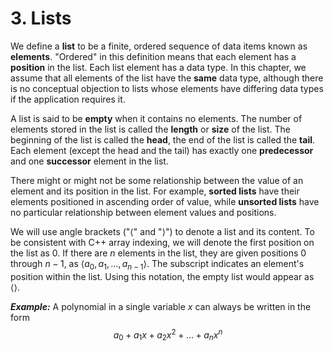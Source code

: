 # 3. Lists

We define a **list** to be a finite, ordered sequence of data items known as **elements**.
"Ordered" in this definition means that each element has a **position** in the list.
Each list element has a data type.
In this chapter, we assume that all elements of the list have the **same** data type, although there is no conceptual objection to lists whose elements have differing data types if the application requires it.

A list is said to be **empty** when it contains no elements.
The number of elements stored in the list is called the **length** or **size** of the list.
The beginning of the list is called the **head**, the end of the list is called the **tail**.
Each element (except the head and the tail) has exactly one **predecessor** and one **successor** element in the list.

There might or might not be some relationship between the value of an element and its position in the list.
For example, **sorted lists** have their elements positioned in ascending order of value, while **unsorted lists** have no particular relationship between element values and positions.

We will use angle brackets ("$\langle$" and "$\rangle$") to denote a list and its content.
To be consistent with C++ array indexing, we will denote the first position on the list as $0$. If there are $n$ elements in the list, they are given positions $0$ through $n − 1$, as $\langle a_0, a_1, \ldots, a_{n−1}\rangle$. The subscript indicates an element's position within the list. Using this notation, the empty list would appear as $\langle \rangle$.

***Example:*** A polynomial in a single variable $x$ can always be written in the form
$$ a_0 + a_1 x + a_2 x^2 + \ldots + a_n x^n $$
